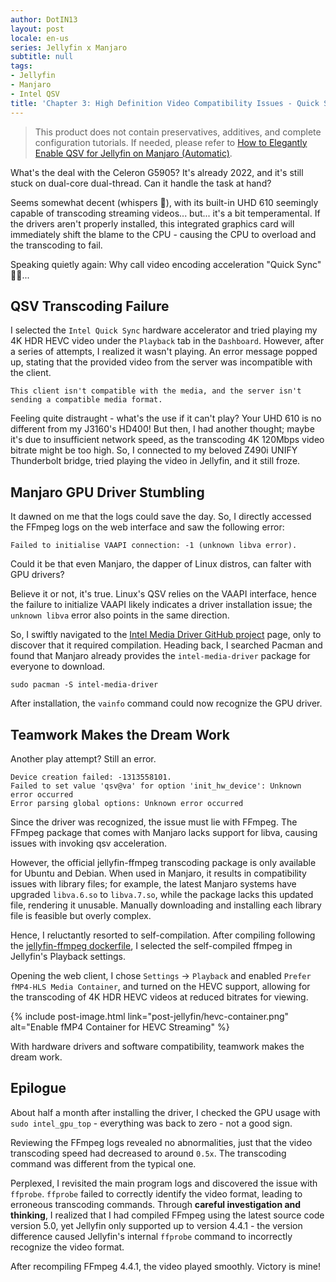 ```yaml
---
author: DotIN13
layout: post
locale: en-us
series: Jellyfin x Manjaro
subtitle: null
tags:
- Jellyfin
- Manjaro
- Intel QSV
title: 'Chapter 3: High Definition Video Compatibility Issues - Quick Sync Comes to Rescue'
---
```


> This product does not contain preservatives, additives, and complete configuration tutorials. If needed, please refer to [How to Elegantly Enable QSV for Jellyfin on Manjaro (Automatic)](/2023/05/03/how-to-elegantly-enable-qsv-for-jellyfin-on-manjaro/).

What's the deal with the Celeron G5905? It's already 2022, and it's still stuck on dual-core dual-thread. Can it handle the task at hand?

Seems somewhat decent (whispers 🤫), with its built-in UHD 610 seemingly capable of transcoding streaming videos... but... it's a bit temperamental. If the drivers aren't properly installed, this integrated graphics card will immediately shift the blame to the CPU - causing the CPU to overload and the transcoding to fail.

Speaking quietly again: Why call video encoding acceleration "Quick Sync" 😮‍💨... 

## QSV Transcoding Failure

I selected the `Intel Quick Sync` hardware accelerator and tried playing my 4K HDR HEVC video under the `Playback` tab in the `Dashboard`. However, after a series of attempts, I realized it wasn't playing. An error message popped up, stating that the provided video from the server was incompatible with the client.

```plaintext
This client isn't compatible with the media, and the server isn't sending a compatible media format.
```

Feeling quite distraught - what's the use if it can't play? Your UHD 610 is no different from my J3160's HD400! But then, I had another thought; maybe it's due to insufficient network speed, as the transcoding 4K 120Mbps video bitrate might be too high. So, I connected to my beloved Z490i UNIFY Thunderbolt bridge, tried playing the video in Jellyfin, and it still froze.

## Manjaro GPU Driver Stumbling

It dawned on me that the logs could save the day. So, I directly accessed the FFmpeg logs on the web interface and saw the following error:

```plaintext
Failed to initialise VAAPI connection: -1 (unknown libva error).
```

Could it be that even Manjaro, the dapper of Linux distros, can falter with GPU drivers?

Believe it or not, it's true. Linux's QSV relies on the VAAPI interface, hence the failure to initialize VAAPI likely indicates a driver installation issue; the `unknown libva` error also points in the same direction.

So, I swiftly navigated to the [Intel Media Driver GitHub project](https://github.com/intel/media-driver) page, only to discover that it required compilation. Heading back, I searched Pacman and found that Manjaro already provides the `intel-media-driver` package for everyone to download.

```shell
sudo pacman -S intel-media-driver
```

After installation, the `vainfo` command could now recognize the GPU driver.

## Teamwork Makes the Dream Work

Another play attempt? Still an error.

```plaintext
Device creation failed: -1313558101.
Failed to set value 'qsv@va' for option 'init_hw_device': Unknown error occurred
Error parsing global options: Unknown error occurred
```

Since the driver was recognized, the issue must lie with FFmpeg. The FFmpeg package that comes with Manjaro lacks support for libva, causing issues with invoking qsv acceleration.

However, the official jellyfin-ffmpeg transcoding package is only available for Ubuntu and Debian. When used in Manjaro, it results in compatibility issues with library files; for example, the latest Manjaro systems have upgraded `libva.6.so` to `libva.7.so`, while the package lacks this updated file, rendering it unusable. Manually downloading and installing each library file is feasible but overly complex.

Hence, I reluctantly resorted to self-compilation. After compiling following the [jellyfin-ffmpeg dockerfile](https://hub.docker.com/r/jellyfin/ffmpeg/dockerfile), I selected the self-compiled ffmpeg in Jellyfin's Playback settings.

Opening the web client, I chose `Settings` -> `Playback` and enabled `Prefer fMP4-HLS Media Container`, and turned on the HEVC support, allowing for the transcoding of 4K HDR HEVC videos at reduced bitrates for viewing.

{% include post-image.html link="post-jellyfin/hevc-container.png" alt="Enable fMP4 Container for HEVC Streaming" %}

With hardware drivers and software compatibility, teamwork makes the dream work.

## Epilogue

About half a month after installing the driver, I checked the GPU usage with `sudo intel_gpu_top` - everything was back to zero - not a good sign.

Reviewing the FFmpeg logs revealed no abnormalities, just that the video transcoding speed had decreased to around `0.5x`. The transcoding command was different from the typical one.

Perplexed, I revisited the main program logs and discovered the issue with `ffprobe`. `ffprobe` failed to correctly identify the video format, leading to erroneous transcoding commands. Through **careful investigation and thinking**, I realized that I had compiled FFmpeg using the latest source code version 5.0, yet Jellyfin only supported up to version 4.4.1 - the version difference caused Jellyfin's internal `ffprobe` command to incorrectly recognize the video format.

After recompiling FFmpeg 4.4.1, the video played smoothly. Victory is mine!

